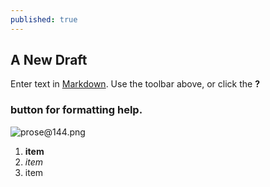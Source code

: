 ```yaml
---
published: true
---
```


## A New Draft

Enter text in [Markdown](http://daringfireball.net/projects/markdown/). Use the toolbar above, or click the **?** 

### button for formatting help.

![prose@144.png]({{site.baseurl}}/_posts/prose@144.png)

1. **item**
2. _item_
3. item
